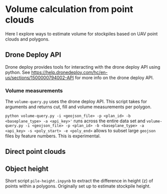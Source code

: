 # Volume calculation from point clouds

Here I explore ways to estimate volume for stockpiles based on UAV point clouds and polygons. 


## Drone Deploy API
Drone deploy provides tools for interacting with the drone deploy API using python. See https://help.dronedeploy.com/hc/en-us/sections/1500000794002-API for more info on the drone deploy API.

### Volume measurements
The `volume-query.py` uses the drone deploy API. This script takes for arguments and returns cut, fill and volume measurements per polygon.

`python volume-query.py -i <geojson_file> -p <plan_id> -b <baseplane_type> -a <api_key>'` runs across the entire data set and `volume-query.py -i <geojson_file> -p <plan_id> -b <baseplane_type> -a <api_key> -s <poly_start> -e <poly_end>` allows to subset large `geojson` files by feature numbers. This is experimental.

## Direct point clouds



## Object height
Short script `pile-height.inpynb` to extract the difference in height (z) of points within a polygons. Originally set up to estimate stockpile height.